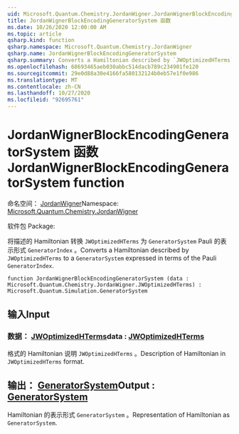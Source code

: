 ```yaml
---
uid: Microsoft.Quantum.Chemistry.JordanWigner.JordanWignerBlockEncodingGeneratorSystem
title: JordanWignerBlockEncodingGeneratorSystem 函数
ms.date: 10/26/2020 12:00:00 AM
ms.topic: article
qsharp.kind: function
qsharp.namespace: Microsoft.Quantum.Chemistry.JordanWigner
qsharp.name: JordanWignerBlockEncodingGeneratorSystem
qsharp.summary: Converts a Hamiltonian described by `JWOptimizedHTerms` to a `GeneratorSystem` expressed in terms of the Pauli `GeneratorIndex`.
ms.openlocfilehash: 68693465aeb030abbc514dacb789c234901fe120
ms.sourcegitcommit: 29e0d88a30e4166fa580132124b0eb57e1f0e986
ms.translationtype: MT
ms.contentlocale: zh-CN
ms.lasthandoff: 10/27/2020
ms.locfileid: "92695761"
---
```

# <a name="jordanwignerblockencodinggeneratorsystem-function"></a><span data-ttu-id="bef7d-102">JordanWignerBlockEncodingGeneratorSystem 函数</span><span class="sxs-lookup"><span data-stu-id="bef7d-102">JordanWignerBlockEncodingGeneratorSystem function</span></span>

<span data-ttu-id="bef7d-103">命名空间： [JordanWigner](xref:Microsoft.Quantum.Chemistry.JordanWigner)</span><span class="sxs-lookup"><span data-stu-id="bef7d-103">Namespace: [Microsoft.Quantum.Chemistry.JordanWigner](xref:Microsoft.Quantum.Chemistry.JordanWigner)</span></span>

<span data-ttu-id="bef7d-104">软件包 [](https://nuget.org/packages/)</span><span class="sxs-lookup"><span data-stu-id="bef7d-104">Package: [](https://nuget.org/packages/)</span></span>


<span data-ttu-id="bef7d-105">将描述的 Hamiltonian 转换 `JWOptimizedHTerms` 为 `GeneratorSystem` Pauli 的表示形式 `GeneratorIndex` 。</span><span class="sxs-lookup"><span data-stu-id="bef7d-105">Converts a Hamiltonian described by `JWOptimizedHTerms` to a `GeneratorSystem` expressed in terms of the Pauli `GeneratorIndex`.</span></span>

```qsharp
function JordanWignerBlockEncodingGeneratorSystem (data : Microsoft.Quantum.Chemistry.JordanWigner.JWOptimizedHTerms) : Microsoft.Quantum.Simulation.GeneratorSystem
```


## <a name="input"></a><span data-ttu-id="bef7d-106">输入</span><span class="sxs-lookup"><span data-stu-id="bef7d-106">Input</span></span>

### <a name="data--jwoptimizedhterms"></a><span data-ttu-id="bef7d-107">数据： [JWOptimizedHTerms](xref:Microsoft.Quantum.Chemistry.JordanWigner.JWOptimizedHTerms)</span><span class="sxs-lookup"><span data-stu-id="bef7d-107">data : [JWOptimizedHTerms](xref:Microsoft.Quantum.Chemistry.JordanWigner.JWOptimizedHTerms)</span></span>

<span data-ttu-id="bef7d-108">格式的 Hamiltonian 说明 `JWOptimizedHTerms` 。</span><span class="sxs-lookup"><span data-stu-id="bef7d-108">Description of Hamiltonian in `JWOptimizedHTerms` format.</span></span>



## <a name="output--generatorsystem"></a><span data-ttu-id="bef7d-109">输出： [GeneratorSystem](xref:Microsoft.Quantum.Simulation.GeneratorSystem)</span><span class="sxs-lookup"><span data-stu-id="bef7d-109">Output : [GeneratorSystem](xref:Microsoft.Quantum.Simulation.GeneratorSystem)</span></span>

<span data-ttu-id="bef7d-110">Hamiltonian 的表示形式 `GeneratorSystem` 。</span><span class="sxs-lookup"><span data-stu-id="bef7d-110">Representation of Hamiltonian as `GeneratorSystem`.</span></span>